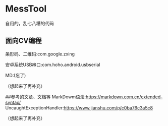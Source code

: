 # MessTool
自用的，乱七八糟的代码


## 面向CV编程 
条形码、二维码:com.google.zxing

安卓系统USB串口:com.hoho.android.usbserial

MD:(忘了)


（想起来了再补充）



##参考的文章、文档等
MarkDowm语法:<https://markdown.com.cn/extended-syntax/>
UncaughtExceptionHandler:<https://www.jianshu.com/p/c0ba76c3a5c8>


（想起来了再补充）